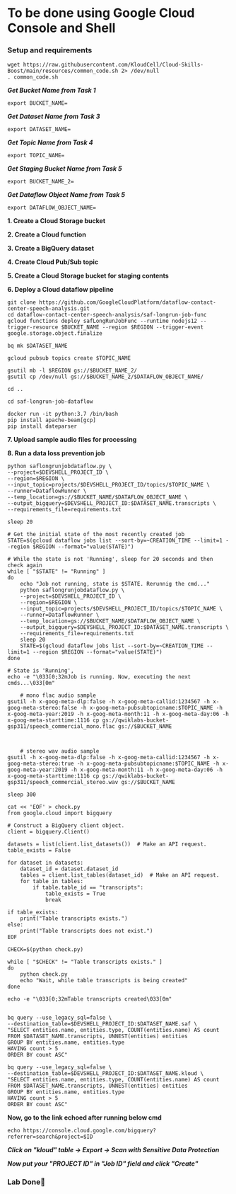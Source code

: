 # **To be done using Google Cloud Console and Shell**

### **Setup and requirements**

    wget https://raw.githubusercontent.com/KloudCell/Cloud-Skills-Boost/main/resources/common_code.sh 2> /dev/null
    . common_code.sh

***Get Bucket Name from Task 1***

    export BUCKET_NAME=

***Get Dataset Name from Task 3***

    export DATASET_NAME=

***Get Topic Name from Task 4***

    export TOPIC_NAME=

***Get Staging Bucket Name from Task 5***

    export BUCKET_NAME_2=

***Get Dataflow Object Name from Task 5***

    export DATAFLOW_OBJECT_NAME=

**1. Create a Cloud Storage bucket**

**2. Create a Cloud function**

**3. Create a BigQuery dataset**

**4. Create Cloud Pub/Sub topic**

**5. Create a Cloud Storage bucket for staging contents**

**6. Deploy a Cloud dataflow pipeline**

    git clone https://github.com/GoogleCloudPlatform/dataflow-contact-center-speech-analysis.git
    cd dataflow-contact-center-speech-analysis/saf-longrun-job-func
    gcloud functions deploy safLongRunJobFunc --runtime nodejs12 --trigger-resource $BUCKET_NAME --region $REGION --trigger-event google.storage.object.finalize

    bq mk $DATASET_NAME

    gcloud pubsub topics create $TOPIC_NAME

    gsutil mb -l $REGION gs://$BUCKET_NAME_2/
    gsutil cp /dev/null gs://$BUCKET_NAME_2/$DATAFLOW_OBJECT_NAME/

    cd ..

    cd saf-longrun-job-dataflow

    docker run -it python:3.7 /bin/bash
    pip install apache-beam[gcp]
    pip install dateparser

**7. Upload sample audio files for processing**

**8. Run a data loss prevention job**

    python saflongrunjobdataflow.py \
    --project=$DEVSHELL_PROJECT_ID \
    --region=$REGION \
    --input_topic=projects/$DEVSHELL_PROJECT_ID/topics/$TOPIC_NAME \
    --runner=DataflowRunner \
    --temp_location=gs://$BUCKET_NAME/$DATAFLOW_OBJECT_NAME \
    --output_bigquery=$DEVSHELL_PROJECT_ID:$DATASET_NAME.transcripts \
    --requirements_file=requirements.txt

    sleep 20

    # Get the initial state of the most recently created job
    STATE=$(gcloud dataflow jobs list --sort-by=~CREATION_TIME --limit=1 --region $REGION --format="value(STATE)")

    # While the state is not 'Running', sleep for 20 seconds and then check again
    while [ "$STATE" != "Running" ]
    do
        echo "Job not running, state is $STATE. Rerunnig the cmd..."
        python saflongrunjobdataflow.py \
        --project=$DEVSHELL_PROJECT_ID \
        --region=$REGION \
        --input_topic=projects/$DEVSHELL_PROJECT_ID/topics/$TOPIC_NAME \
        --runner=DataflowRunner \
        --temp_location=gs://$BUCKET_NAME/$DATAFLOW_OBJECT_NAME \
        --output_bigquery=$DEVSHELL_PROJECT_ID:$DATASET_NAME.transcripts \
        --requirements_file=requirements.txt
        sleep 20
        STATE=$(gcloud dataflow jobs list --sort-by=~CREATION_TIME --limit=1 --region $REGION --format="value(STATE)")
    done

    # State is 'Running',
    echo -e "\033[0;32mJob is running. Now, executing the next cmds...\033[0m"

        # mono flac audio sample
    gsutil -h x-goog-meta-dlp:false -h x-goog-meta-callid:1234567 -h x-goog-meta-stereo:false -h x-goog-meta-pubsubtopicname:$TOPIC_NAME -h x-goog-meta-year:2019 -h x-goog-meta-month:11 -h x-goog-meta-day:06 -h x-goog-meta-starttime:1116 cp gs://qwiklabs-bucket-gsp311/speech_commercial_mono.flac gs://$BUCKET_NAME



        # stereo wav audio sample
    gsutil -h x-goog-meta-dlp:false -h x-goog-meta-callid:1234567 -h x-goog-meta-stereo:true -h x-goog-meta-pubsubtopicname:$TOPIC_NAME -h x-goog-meta-year:2019 -h x-goog-meta-month:11 -h x-goog-meta-day:06 -h x-goog-meta-starttime:1116 cp gs://qwiklabs-bucket-gsp311/speech_commercial_stereo.wav gs://$BUCKET_NAME

    sleep 300

    cat << 'EOF' > check.py
    from google.cloud import bigquery

    # Construct a BigQuery client object.
    client = bigquery.Client()

    datasets = list(client.list_datasets())  # Make an API request.
    table_exists = False

    for dataset in datasets:
        dataset_id = dataset.dataset_id
        tables = client.list_tables(dataset_id)  # Make an API request.
        for table in tables:
            if table.table_id == "transcripts":
                table_exists = True
                break

    if table_exists:
        print("Table transcripts exists.")
    else:
        print("Table transcripts does not exist.")
    EOF

    CHECK=$(python check.py)

    while [ "$CHECK" != "Table transcripts exists." ]
    do
        python check.py
        echo "Wait, while table transcripts is being created"
    done

    echo -e "\033[0;32mTable transcripts created\033[0m"


    bq query --use_legacy_sql=false \
    --destination_table=$DEVSHELL_PROJECT_ID:$DATASET_NAME.saf \
    "SELECT entities.name, entities.type, COUNT(entities.name) AS count
    FROM $DATASET_NAME.transcripts, UNNEST(entities) entities
    GROUP BY entities.name, entities.type
    HAVING count > 5
    ORDER BY count ASC"

    bq query --use_legacy_sql=false \
    --destination_table=$DEVSHELL_PROJECT_ID:$DATASET_NAME.kloud \
    "SELECT entities.name, entities.type, COUNT(entities.name) AS count
    FROM $DATASET_NAME.transcripts, UNNEST(entities) entities
    GROUP BY entities.name, entities.type
    HAVING count > 5
    ORDER BY count ASC"

**Now, go to the link echoed after running below cmd**

    echo https://console.cloud.google.com/bigquery?referrer=search&project=$ID

***Click on "kloud" table -> Export -> Scan with Sensitive Data Protection***

***Now put your "PROJECT ID" in "Job ID" field and click "Create"***

### **Lab Done🎉**




